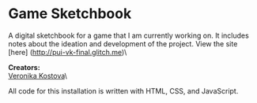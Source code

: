 # Game Sketchbook
A digital sketchbook for a game that I am currently working on. It includes notes about the ideation and development of the project. View the site [here] (http://pui-vk-final.glitch.me)\

**Creators:**\
[Veronika Kostova](http://veronikaikostova.com/)\

All code for this installation is written with HTML, CSS, and JavaScript.
